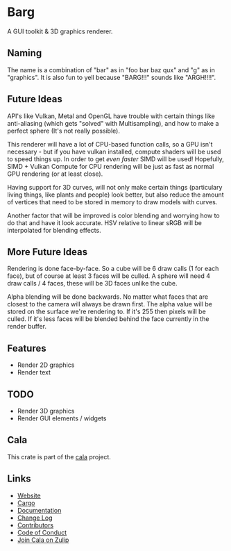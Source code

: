 # Barg
A GUI toolkit & 3D graphics renderer.

## Naming
The name is a combination of "bar" as in "foo bar baz qux" and "g" as in "graphics".  It is also fun to yell because "BARG!!!" sounds like "ARGH!!!!".

## Future Ideas
API's like Vulkan, Metal and OpenGL have trouble with certain things like anti-aliasing (which gets "solved" with Multisampling), and how to make a perfect sphere (It's not really possible).

This renderer will have a lot of CPU-based function calls, so a GPU isn't necessary - but if you have vulkan installed, compute shaders will be used to speed things up.  In order to get *even faster* SIMD will be used!  Hopefully, SIMD + Vulkan Compute for CPU rendering will be just as fast as normal GPU rendering (or at least close).

Having support for 3D curves, will not only make certain things (particulary living things, like plants and people) look better, but also reduce the amount of vertices that need to be stored in memory to draw models with curves.

Another factor that will be improved is color blending and worrying how to do that and have it look accurate.  HSV relative to linear sRGB will be interpolated for blending effects.

## More Future Ideas
Rendering is done face-by-face.  So a cube will be 6 draw calls (1 for each face), but of course at least 3 faces will be culled.  A sphere will need 4 draw calls / 4 faces, these will be 3D faces unlike the cube.

Alpha blending will be done backwards.  No matter what faces that are closest to the camera will always be drawn first.  The alpha value will be stored on the surface we're rendering to.  If it's 255 then pixels will be culled.  If it's less faces will be blended behind the face currently in the render buffer.

## Features
- Render 2D graphics
- Render text

## TODO
- Render 3D graphics
- Render GUI elements / widgets

## Cala
This crate is part of the [cala](https://crates.io/crates/cala) project.

## Links
- [Website](https://code.plopgrizzly.com/barg)
- [Cargo](https://crates.io/crates/barg)
- [Documentation](https://docs.rs/barg)
- [Change Log](https://code.plopgrizzly.com/barg/CHANGELOG)
- [Contributors](https://plopgrizzly.com/barg/CONTRIBUTORS)
- [Code of Conduct](https://code.plopgrizzly.com/barg/CODEOFCONDUCT)
- [Join Cala on Zulip](https://plopgrizzly.zulipchat.com/join/pp13s6clnexk03tvlnrtjvi1/)
